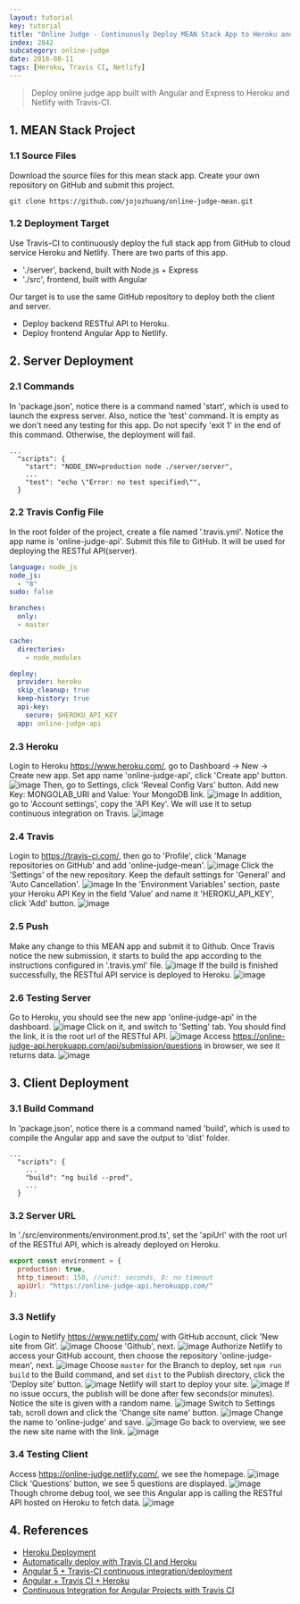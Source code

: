 ```yaml
---
layout: tutorial
key: tutorial
title: "Online Judge - Continuously Deploy MEAN Stack App to Heroku and Netlify with Travis-CI"
index: 2842
subcategory: online-judge
date: 2018-08-11
tags: [Heroku, Travis CI, Netlify]
---
```


> Deploy online judge app built with Angular and Express to Heroku and Netlify with Travis-CI.

## 1. MEAN Stack Project
### 1.1 Source Files
Download the source files for this mean stack app. Create your own repository on GitHub and submit this project.
```raw
git clone https://github.com/jojozhuang/online-judge-mean.git
```
### 1.2 Deployment Target
Use Travis-CI to continuously deploy the full stack app from GitHub to cloud service Heroku and Netlify. There are two parts of this app.
* './server', backend, built with Node.js + Express
* './src', frontend, built with Angular

Our target is to use the same GitHub repository to deploy both the client and server.
* Deploy backend RESTful API to Heroku.
* Deploy frontend Angular App to Netlify.

## 2. Server Deployment
### 2.1 Commands
In 'package.json', notice there is a command named 'start', which is used to launch the express server. Also, notice the 'test' command. It is empty as we don't need any testing for this app. Do not specify 'exit 1' in the end of this command. Otherwise, the deployment will fail.
```raw
...
  "scripts": {
    "start": "NODE_ENV=production node ./server/server",
    ...
    "test": "echo \"Error: no test specified\"",
  }
```
### 2.2 Travis Config File
In the root folder of the project, create a file named '.travis.yml'. Notice the app name is 'online-judge-api'. Submit this file to GitHub. It will be used for deploying the RESTful API(server).
```yml
language: node_js
node_js:
  - "8"
sudo: false

branches:
  only:
  - master

cache:
  directories:
    - node_modules

deploy:
  provider: heroku
  skip_cleanup: true
  keep-history: true
  api-key:
    secure: $HEROKU_API_KEY
  app: online-judge-api
```
### 2.3 Heroku
Login to Heroku https://www.heroku.com/, go to Dashboard -> New -> Create new app. Set app name 'online-judge-api', click 'Create app' button.
![image](/assets/images/frontend/2842/heroku_createapp.png)
Then, go to Settings, click 'Reveal Config Vars' button. Add new Key: MONGOLAB_URI and Value: Your MongoDB link.
![image](/assets/images/frontend/2842/heroku_configvar.png)
In addition, go to 'Account settings', copy the 'API Key'. We will use it to setup continuous integration on Travis.
![image](/assets/images/frontend/2842/heroku_apikey.png)  
### 2.4 Travis
Login to https://travis-ci.com/, then go to 'Profile', click 'Manage repositories on GitHub' and add 'online-judge-mean'.
![image](/assets/images/frontend/2842/travis_add_repository.png)
Click the 'Settings' of the new repository. Keep the default settings for 'General' and 'Auto Cancellation'.
![image](/assets/images/frontend/2842/travis_settings.png)
In the 'Environment Variables' section, paste your Heroku API Key in the field ‘Value’ and name it 'HEROKU_API_KEY', click 'Add' button.
![image](/assets/images/frontend/2842/travis_environment_variable.png)
### 2.5 Push
Make any change to this MEAN app and submit it to Github. Once Travis notice the new submission, it starts to build the app according to the instructions configured in '.travis.yml' file.
![image](/assets/images/frontend/2842/travis_build.png)
If the build is finished successfully, the RESTful API service is deployed to Heroku.
![image](/assets/images/frontend/2842/travis_deploy.png)  
### 2.6 Testing Server
Go to Heroku, you should see the new app 'online-judge-api' in the dashboard.
![image](/assets/images/frontend/2842/heroku_newapp.png)
Click on it, and switch to 'Setting' tab. You should find the link, it is the root url of the RESTful API.
![image](/assets/images/frontend/2842/heroku_link.png)
Access https://online-judge-api.herokuapp.com/api/submission/questions in browser, we see it returns data.
![image](/assets/images/frontend/2842/heroku_api.png)

## 3. Client Deployment
### 3.1 Build Command
In 'package.json', notice there is a command named 'build', which is used to compile the Angular app and save the output to 'dist' folder.
```raw
...
  "scripts": {
    ...
    "build": "ng build --prod",
    ...
  }
```
### 3.2 Server URL
In './src/environments/environment.prod.ts', set the 'apiUrl' with the root url of the RESTful API, which is already deployed on Heroku.
```javascript
export const environment = {
  production: true,
  http_timeout: 150, //unit: seconds, 0: no timeout
  apiUrl: "https://online-judge-api.herokuapp.com/"
};
```
### 3.3 Netlify
Login to Netlify https://www.netlify.com/ with GitHub account, click 'New site from Git'.
![image](/assets/images/frontend/2842/netlify_app.png)
Choose 'Github', next.
![image](/assets/images/frontend/2842/netlify_newsite.png)
Authorize Netlify to access your GitHub account, then choose the repository 'online-judge-mean', next.
![image](/assets/images/frontend/2842/netlify_repository.png)
Choose `master` for the Branch to deploy, set `npm run build` to the Build command, and set `dist` to the Publish directory, click the 'Deploy site' button.
![image](/assets/images/frontend/2842/netlify_options.png)
Netlify will start to deploy your site.
![image](/assets/images/frontend/2842/netlify_inprogress.png)
If no issue occurs, the publish will be done after few seconds(or minutes). Notice the site is given with a random name.
![image](/assets/images/frontend/2842/netlify_published.png)
Switch to Settings tab, scroll down and click the 'Change site name' button.
![image](/assets/images/frontend/2842/netlify_settings.png)
Change the name to 'online-judge' and save.
![image](/assets/images/frontend/2842/netlify_changename.png)
Go back to overview, we see the new site name with the link.
![image](/assets/images/frontend/2842/netlify_overview.png)
### 3.4 Testing Client
Access https://online-judge.netlify.com/, we see the homepage.
![image](/assets/images/frontend/2842/test_home.png)
Click 'Questions' button, we see 5 questions are displayed.
![image](/assets/images/frontend/2842/test_questions.png)
Though chrome debug tool, we see this Angular app is calling the RESTful API hosted on Heroku to fetch data.
![image](/assets/images/frontend/2842/test_remoteapi.png)

## 4. References
* [Heroku Deployment](https://docs.travis-ci.com/user/deployment/heroku/)
* [Automatically deploy with Travis CI and Heroku](https://medium.com/@felipeluizsoares/automatically-deploy-with-travis-ci-and-heroku-ddba1361647f)
* [Angular 5 + Travis-CI continuous integration/deployment](https://medium.com/@swanandkeskar/angular-5-travis-ci-continuous-integration-deployment-fe9090f460c5)
* [Angular + Travis CI + Heroku](https://medium.com/@preetham_s/angular-travis-ci-heroku-85038a0bcd73)
* [Continuous Integration for Angular Projects with Travis CI](https://moduscreate.com/blog/continuous-integration-angular-projects-travisci/)
